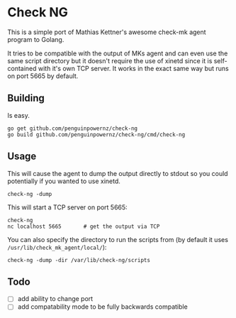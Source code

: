 # Check NG

This is a simple port of Mathias Kettner's awesome check-mk agent program to Golang.

It tries to be compatible with the output of MKs agent and can even use the same script directory but it doesn't
require the use of xinetd since it is self-contained with it's own TCP server.  It works in the exact same way
but runs on port 5665 by default.

## Building

Is easy.

    go get github.com/penguinpowernz/check-ng
    go build github.com/penguinpowernz/check-ng/cmd/check-ng

## Usage

This will cause the agent to dump the output directly to stdout so you could potentially if you wanted to use xinetd.

    check-ng -dump

This will start a TCP server on port 5665:

    check-ng
    nc localhost 5665       # get the output via TCP

You can also specify the directory to run the scripts from (by default it uses `/usr/lib/check_mk_agent/local/`):

    check-ng -dump -dir /var/lib/check-ng/scripts

## Todo

- [ ] add ability to change port
- [ ] add compatability mode to be fully backwards compatible